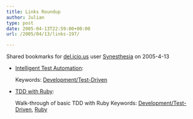 ```yaml
---
title: Links Roundup
author: Julian
type: post
date: 2005-04-13T22:59:00+00:00
url: /2005/04/13/links-197/

---
```

Shared bookmarks for [del.icio.us][1] user  [Synesthesia][2] on 2005-4-13

  * [Intelligent Test Automation][3]:
   
    Keywords: [Development/Test-Driven][4]
  * [TDD with Ruby][5]:
  
    Walk-through of basic TDD with Ruby Keywords: [Development/Test-Driven][4], [Ruby][6]

 [1]: http://del.icio.us/
 [2]: http://del.icio.us/synesthesia
 [3]: http://www.geocities.com/harry_robinson_testing/robinson.pdf "http://www.geocities.com/harry_robinson_testing/robinson.pdf"
 [4]: http://del.icio.us/synesthesia/Development/Test-Driven
 [5]: http://www.onestepback.org/articles/tdddemo/fulltoc.html "http://www.onestepback.org/articles/tdddemo/fulltoc.html"
 [6]: http://del.icio.us/synesthesia/Ruby